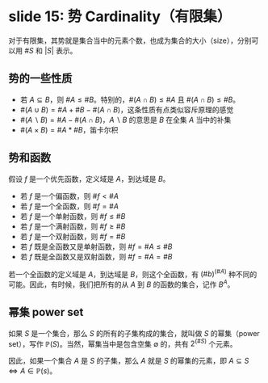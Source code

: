 # slide 15: 势 Cardinality（有限集）

对于有限集，其势就是集合当中的元素个数，也成为集合的大小（size），分别可以用 $\# S$ 和 $|S|$ 表示。

## 势的一些性质

*   若 $A \subseteq B$，则 $\# A \leq \# B$。特别的，$\#(A \cap B) \leq \# A$ 且 $\#(A \cap B) \leq \# B$。
*   $\#(A \cup B)=\# A+\# B-\#(A \cap B)$，这条性质有点类似容斥原理的感觉
*   $\#(A \backslash B)=\# A-\#(A \cap B)$，$A \backslash B$ 的意思是 $B$ 在全集 $A$ 当中的补集
*   $\#(A \times B)=\# A * \# B$，笛卡尔积

## 势和函数

假设 $f$ 是一个优先函数，定义域是 $A$，到达域是 $B$。

*   若 $f$ 是一个偏函数，则 $\# f < \# A$
*   若 $f$ 是一个全函数，则 $\# f = \# A$
*   若 $f$ 是一个单射函数，则 $\# f \leq \# B$
*   若 $f$ 是一个满射函数，则 $\# f \geq \# B$
*   若 $f$ 是一个双射函数，则 $\# f = \# B$
*   若 $f$ 既是全函数又是单射函数，则 $\# f = \# A \leq \# B$
*   若 $f$ 既是全函数又是双射函数，则 $\# f = \# A = \# B$

若一个全函数的定义域是 $A$，到达域是 $B$，则这个全函数，有 $(\# b)^{(\# A)}$ 种不同的可能。因此，有时候，我们把所有的从 $A$ 到 $B$ 的函数的集合，记作 $B^A$。

## 幂集 power set

如果 $S$ 是一个集合，那么 $S$ 的所有的子集构成的集合，就叫做 $S$ 的幂集（power set），写作 $\mathbb{P}(S)$。当然，幂集当中是包含空集 $\emptyset$ 的，共有 $2^{(\# S)}$ 个元素。

因此，如果一个集合 $A$ 是 $S$ 的子集，那么 $A$ 就是 $S$ 的幂集的元素，即 $A \subseteq S \Longleftrightarrow A \in \mathbb{P}(s)$。
